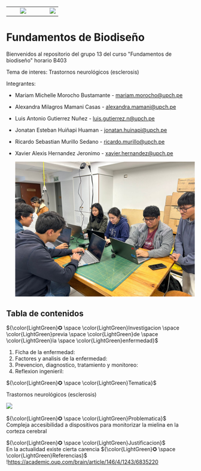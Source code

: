<table>
   <tr>
      <td valign="top">
         &nbsp;&nbsp;&nbsp;&nbsp;&nbsp;&nbsp;&nbsp;&nbsp;<img src="https://www.grupolarabida.org/wp-content/uploads/2020/11/Copia-de-Imagotipo-PUCP-alta_resolucion-1.png" width="300">
      </td>
      <td valign ="middle">
         &nbsp;&nbsp;&nbsp;&nbsp;&nbsp;&nbsp;&nbsp;&nbsp;&nbsp;&nbsp;&nbsp;&nbsp;&nbsp;<img src="https://ialtura.cayetano.edu.pe/wp-content/uploads/sites/69/2023/10/LogoCayetanoFullColor.png" width="300">
      </td>
   </tr>
</table>

<h1>Fundamentos de Biodiseño</h1>
Bienvenidos al repositorio del grupo 13 del curso "Fundamentos de biodiseño" horario B403

Tema de interes: Trastornos neurológicos (esclerosis)

Integrantes:
- Mariam Michelle Morocho Bustamante - mariam.morocho@upch.pe
- Alexandra Milagros Mamani Casas - alexandra.mamani@upch.pe
- Luis Antonio Gutierrez Nuñez - luis.gutierrez.n@upch.pe
- Jonatan Esteban Huiñapi Huaman - jonatan.huinapi@upch.pe
- Ricardo Sebastian Murillo Sedano -  ricardo.murillo@upch.pe
- Xavier Alexis Hernandez Jeronimo - xavier.hernandez@upch.pe

  <img src="Imagenes/group pic.jpg" width="500" />

<h2>Tabla de contenidos</h2>

${\color{LightGreen}✪ \space \color{LightGreen}Investigacion \space \color{LightGreen}previa \space \color{LightGreen}de \space \color{LightGreen}la \space \color{LightGreen}enfermedad}$

1. Ficha de la enfermedad:
2. Factores y analisis de la enfermedad:
3. Prevencion, diagnostico, tratamiento y monitoreo:
4. Reflexion ingenieril:  

${\color{LightGreen}✪ \space \color{LightGreen}Tematica}$

Trastornos neurológicos (esclerosis) 

<img src="https://encrypted-tbn0.gstatic.com/images?q=tbn:ANd9GcQT3j07IDiKsIEHoLznQWiIPJS87PHPTX5mZQ&s" width="300"/>

${\color{LightGreen}✪ \space \color{LightGreen}Problematica}$	
Compleja accesibilidad a dispositivos para monitorizar la mielina en la corteza cerebral

${\color{LightGreen}✪ \space \color{LightGreen}Justificacion}$	
En la actualidad existe cierta carencia 
${\color{LightGreen}✪ \space \color{LightGreen}Referencias}$
!https://academic.oup.com/brain/article/146/4/1243/6835220


 



